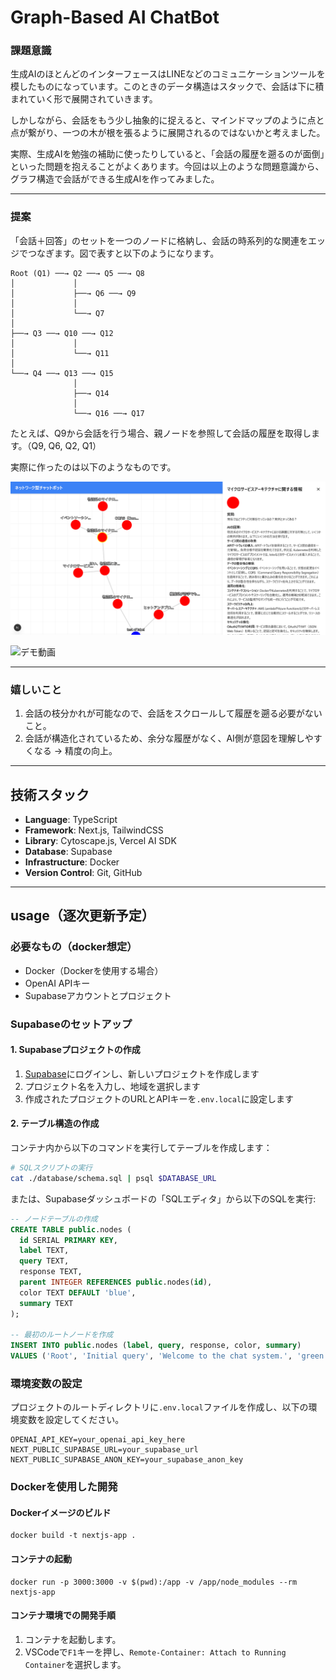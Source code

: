 # Graph-Based AI ChatBot

### 課題意識
生成AIのほとんどのインターフェースはLINEなどのコミュニケーションツールを模したものになっています。このときのデータ構造はスタックで、会話は下に積まれていく形で展開されていきます。

しかしながら、会話をもう少し抽象的に捉えると、マインドマップのように点と点が繋がり、一つの木が根を張るように展開されるのではないかと考えました。

実際、生成AIを勉強の補助に使ったりしていると、「会話の履歴を遡るのが面倒」といった問題を抱えることがよくあります。今回は以上のような問題意識から、グラフ構造で会話ができる生成AIを作ってみました。

---

### 提案
「会話＋回答」のセットを一つのノードに格納し、会話の時系列的な関連をエッジでつなぎます。図で表すと以下のようになります。

```
Root (Q1) ──→ Q2 ──→ Q5 ──→ Q8
│             │
│             ├──→ Q6 ──→ Q9
│             │
│             └──→ Q7
│
├──→ Q3 ──→ Q10 ──→ Q12
│             │
│             └──→ Q11
│
└──→ Q4 ──→ Q13 ──→ Q15
              │
              ├──→ Q14
              │
              └──→ Q16 ──→ Q17
```

たとえば、Q9から会話を行う場合、親ノードを参照して会話の履歴を取得します。（Q9, Q6, Q2, Q1）

実際に作ったのは以下のようなものです。

![会話の枝分かれが可能](./static/2025-04-04_12h03_35.png)



![デモ動画]([https://github.com/user-attachments/assets/fdb31c23-4960-41d0-bb56-e21b32f14224](https://github-production-user-asset-6210df.s3.amazonaws.com/97265973/432638584-fdb31c23-4960-41d0-bb56-e21b32f14224.mp4?X-Amz-Algorithm=AWS4-HMAC-SHA256&X-Amz-Credential=AKIAVCODYLSA53PQK4ZA%2F20250415%2Fus-east-1%2Fs3%2Faws4_request&X-Amz-Date=20250415T002309Z&X-Amz-Expires=300&X-Amz-Signature=940d91e414008e24d91aee40afbdbfa8382bf11c1ba332f18982efc78cd9cad2&X-Amz-SignedHeaders=host))

---

### 嬉しいこと
1. 会話の枝分かれが可能なので、会話をスクロールして履歴を遡る必要がないこと。
2. 会話が構造化されているため、余分な履歴がなく、AI側が意図を理解しやすくなる → 精度の向上。

---

## 技術スタック

- **Language**: TypeScript  
- **Framework**: Next.js, TailwindCSS  
- **Library**: Cytoscape.js, Vercel AI SDK  
- **Database**: Supabase  
- **Infrastructure**: Docker  
- **Version Control**: Git, GitHub  

---

## usage（逐次更新予定）

### 必要なもの（docker想定）
- Docker（Dockerを使用する場合）
- OpenAI APIキー
- Supabaseアカウントとプロジェクト

### Supabaseのセットアップ

#### 1. Supabaseプロジェクトの作成
1. [Supabase](https://supabase.com/)にログインし、新しいプロジェクトを作成します
2. プロジェクト名を入力し、地域を選択します
3. 作成されたプロジェクトのURLとAPIキーを`.env.local`に設定します

#### 2. テーブル構造の作成
コンテナ内から以下のコマンドを実行してテーブルを作成します：

```bash
# SQLスクリプトの実行
cat ./database/schema.sql | psql $DATABASE_URL
```

または、Supabaseダッシュボードの「SQLエディタ」から以下のSQLを実行:

```sql
-- ノードテーブルの作成
CREATE TABLE public.nodes (
  id SERIAL PRIMARY KEY,
  label TEXT,
  query TEXT,
  response TEXT,
  parent INTEGER REFERENCES public.nodes(id),
  color TEXT DEFAULT 'blue',
  summary TEXT
);

-- 最初のルートノードを作成
INSERT INTO public.nodes (label, query, response, color, summary)
VALUES ('Root', 'Initial query', 'Welcome to the chat system.', 'green', 'Root node');
```


### 環境変数の設定
プロジェクトのルートディレクトリに`.env.local`ファイルを作成し、以下の環境変数を設定してください。

```
OPENAI_API_KEY=your_openai_api_key_here
NEXT_PUBLIC_SUPABASE_URL=your_supabase_url 
NEXT_PUBLIC_SUPABASE_ANON_KEY=your_supabase_anon_key
```

### Dockerを使用した開発

#### Dockerイメージのビルド
```
docker build -t nextjs-app .
```

#### コンテナの起動
```
docker run -p 3000:3000 -v $(pwd):/app -v /app/node_modules --rm nextjs-app
```

#### コンテナ環境での開発手順
1. コンテナを起動します。
2. VSCodeで`F1`キーを押し、`Remote-Container: Attach to Running Container`を選択します。
